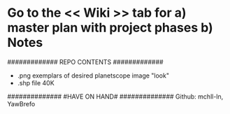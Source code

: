 # Go to the << Wiki >> tab for a) master plan with project phases b) Notes

#############
REPO CONTENTS
#############
- .png exemplars of desired planetscope image "look"
- .shp file 40K 

##############
#HAVE ON HAND#
##############
Github: mchll-ln, YawBrefo
